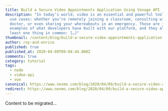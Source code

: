 ```yaml
---
title: Build a Secure Video Appointments Application Using Vonage API
description: "In today’s world, video is an essential and powerful tool for many
  use cases: whether you’re remotely joining a classroom, consulting with your
  doctor, or even sharing your whereabouts in an emergency. Those are just some
  examples of what developers have built with our platform, and they all have at
  least one thing in common: […]"
thumbnail: /content/blog/build-a-secure-video-appointments-application-using-vonage-api-dr/Blog_Video-Appointments_1200x600.png
author: roy-and-enrico
published: true
published_at: 2020-04-09T09:04:44.000Z
comments: true
category: tutorial
tags:
  - node
  - video-api
  - vue
canonical: https://www.nexmo.com/blog/2020/04/09/build-a-secure-video-appointments-application-using-vonage-api-dr
redirect: https://www.nexmo.com/blog/2020/04/09/build-a-secure-video-appointments-application-using-vonage-api-dr
---
```


Content to be migrated...
